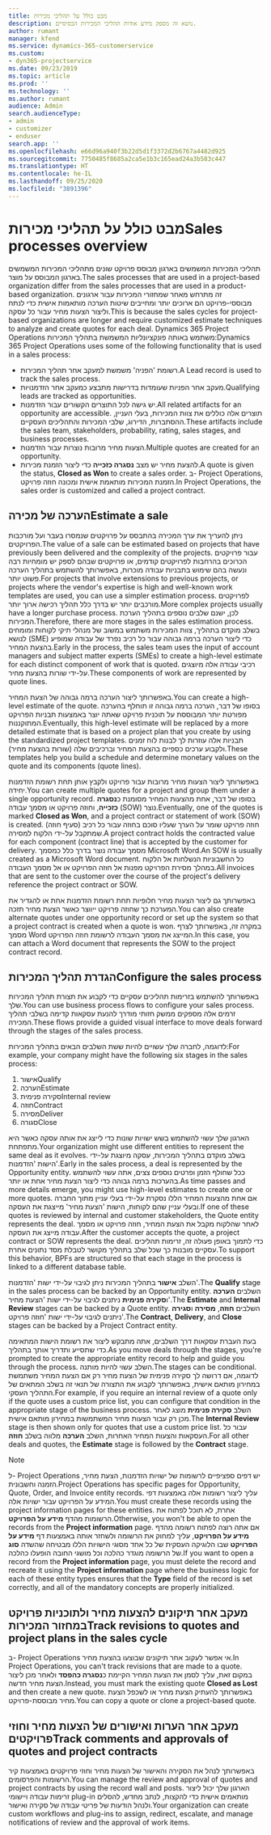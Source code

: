 ```yaml
---
title: מבט כולל על תהליכי מכירות
description: נושא זה מספק מידע אודות תהליכי המכירות הבסיסיים.
author: rumant
manager: kfend
ms.service: dynamics-365-customerservice
ms.custom:
- dyn365-projectservice
ms.date: 09/23/2019
ms.topic: article
ms.prod: ''
ms.technology: ''
ms.author: rumant
audience: Admin
search.audienceType:
- admin
- customizer
- enduser
search.app: ''
ms.openlocfilehash: e66d96a940f3b22d5d1f3372d2b6767a4482d925
ms.sourcegitcommit: 7750485f8685a2ca5e1b3c165ead24a3b583c447
ms.translationtype: HT
ms.contentlocale: he-IL
ms.lasthandoff: 09/25/2020
ms.locfileid: "3891396"
---
```

# <a name="sales-processes-overview"></a><span data-ttu-id="87a9a-103">מבט כולל על תהליכי מכירות</span><span class="sxs-lookup"><span data-stu-id="87a9a-103">Sales processes overview</span></span>

<span data-ttu-id="87a9a-104">תהליכי המכירות המשמשים בארגון מבוסס פרויקט שונים מתהליכי המכירות המשמשים בארגון המבוסס על מוצר.</span><span class="sxs-lookup"><span data-stu-id="87a9a-104">The sales processes that are used in a project-based organization differ from the sales processes that are used in a product-based organization.</span></span> <span data-ttu-id="87a9a-105">זה מתרחש מאחר שמחזורי המכירות עבור ארגונים מבוססי-פרויקט הם ארוכים יותר ומחייבים שיטות הערכה מותאמות אישית כדי לנתח וליצור הצעות מחיר עבור כל עסקה.</span><span class="sxs-lookup"><span data-stu-id="87a9a-105">This is because the sales cycles for project-based organizations are longer and require customized estimate techniques to analyze and create quotes for each deal.</span></span> <span data-ttu-id="87a9a-106">Dynamics 365 Project Operations משתמש באותה פונקציונליות המשמשת בתהליך המכירות:</span><span class="sxs-lookup"><span data-stu-id="87a9a-106">Dynamics 365 Project Operations uses some of the following functionality that is used in a sales process:</span></span>

- <span data-ttu-id="87a9a-107">רשומת 'הפניה' משמשת למעקב אחר תהליך המכירות.</span><span class="sxs-lookup"><span data-stu-id="87a9a-107">A Lead record is used to track the sales process.</span></span>
- <span data-ttu-id="87a9a-108">מעקב אחר הפניות שעומדות בדרישות מתבצע כמעקב אחר הזדמנויות.</span><span class="sxs-lookup"><span data-stu-id="87a9a-108">Qualifying leads are tracked as opportunities.</span></span>
- <span data-ttu-id="87a9a-109">יש גישה לכל התוצרים הקשורים עבור הזדמנות.</span><span class="sxs-lookup"><span data-stu-id="87a9a-109">All related artifacts for an opportunity are accessible.</span></span> <span data-ttu-id="87a9a-110">תוצרים אלה כוללים את צוות המכירות, בעלי העניין, ההסתברות, הדירוג, שלבי המכירות והתהליכים העסקיים.</span><span class="sxs-lookup"><span data-stu-id="87a9a-110">These artifacts include the sales team, stakeholders, probability, rating, sales stages, and business processes.</span></span>
- <span data-ttu-id="87a9a-111">הצעות מחיר מרובות נוצרות עבור הזדמנות.</span><span class="sxs-lookup"><span data-stu-id="87a9a-111">Multiple quotes are created for an opportunity.</span></span>
- <span data-ttu-id="87a9a-112">להצעת מחיר יש מצב **נסגרה כזכייה** כדי ליצור הזמנת מכירות.</span><span class="sxs-lookup"><span data-stu-id="87a9a-112">A quote is given the status, **Closed as Won** to create a sales order.</span></span> <span data-ttu-id="87a9a-113">ב- Project Operations, הזמנת המכירות מותאמת אישית ומכונה חוזה פרויקט.</span><span class="sxs-lookup"><span data-stu-id="87a9a-113">In Project Operations, the sales order is customized and called a project contract.</span></span>

## <a name="estimate-a-sale"></a><span data-ttu-id="87a9a-114">הערכה של מכירה</span><span class="sxs-lookup"><span data-stu-id="87a9a-114">Estimate a sale</span></span>
<span data-ttu-id="87a9a-115">ניתן להעריך את ערך המכירה בהתבסס על פרויקטים שנמסרו בעבר ועל מורכבות הפרויקטים.</span><span class="sxs-lookup"><span data-stu-id="87a9a-115">The value of a sale can be estimated based on projects that have previously been delivered and the complexity of the projects.</span></span> <span data-ttu-id="87a9a-116">עבור פרויקטים הכרוכים בהרחבות לפרויקטים קודמים, או פרויקטים שבהם לספק יש מומחיות רבה ונעשה בהם שימוש בתבניות עבודה מוכרות, באפשרותך להשתמש בתהליך הערכה פשוט יותר.</span><span class="sxs-lookup"><span data-stu-id="87a9a-116">For projects that involve extensions to previous projects, or projects where the vendor's expertise is high and well-known work templates are used, you can use a simpler estimation process.</span></span> <span data-ttu-id="87a9a-117">לפרויקטים מורכבים יותר יש בדרך כלל תהליך רכישה ארוך יותר.</span><span class="sxs-lookup"><span data-stu-id="87a9a-117">More complex projects usually have a longer purchase process.</span></span> <span data-ttu-id="87a9a-118">לכן, ישנם שלבים נוספים בתהליך הערכת המכירות.</span><span class="sxs-lookup"><span data-stu-id="87a9a-118">Therefore, there are more stages in the sales estimation process.</span></span> <span data-ttu-id="87a9a-119">בשלב מוקדם בתהליך, צוות המכירות משתמש במשוב של מנהלי תיקי לקוחות ומומחים לנושא (SME) כדי ליצור הערכה ברמה גבוהה עבור כל רכיב נפרד של עבודה שמופיע בהצעת המחיר.</span><span class="sxs-lookup"><span data-stu-id="87a9a-119">Early in the process, the sales team uses the input of account managers and subject matter experts (SMEs) to create a high-level estimate for each distinct component of work that is quoted.</span></span> <span data-ttu-id="87a9a-120">רכיבי עבודה אלה מיוצגים על-ידי שורות בהצעת מחיר.</span><span class="sxs-lookup"><span data-stu-id="87a9a-120">These components of work are represented by quote lines.</span></span> 

<span data-ttu-id="87a9a-121">באפשרותך ליצור הערכה ברמה גבוהה של הצעת המחיר.</span><span class="sxs-lookup"><span data-stu-id="87a9a-121">You can create a high-level estimate of the quote.</span></span> <span data-ttu-id="87a9a-122">בסופו של דבר, הערכה ברמה גבוהה זו תוחלף בהערכה מפורטת יותר המבוססת על תוכנית פרויקט שאתה יוצר באמצעות תבניות הפרויקט המתוקננות.</span><span class="sxs-lookup"><span data-stu-id="87a9a-122">Eventually, this high-level estimate will be replaced by a more detailed estimate that is based on a project plan that you create by using the standardized project templates.</span></span> <span data-ttu-id="87a9a-123">תבניות אלה עוזרות לך לבנות לוח זמנים ולקבוע ערכים כספיים בהצעת המחיר וברכיבים שלה (שורות בהצעת מחיר).</span><span class="sxs-lookup"><span data-stu-id="87a9a-123">These templates help you build a schedule and determine monetary values on the quote and its components (quote lines).</span></span> 

<span data-ttu-id="87a9a-124">באפשרותך ליצור הצעות מחיר מרובות עבור פרויקט ולקבץ אותן תחת רשומת הזדמנות יחידה.</span><span class="sxs-lookup"><span data-stu-id="87a9a-124">You can create multiple quotes for a project and group them under a single opportunity record.</span></span> <span data-ttu-id="87a9a-125">בסופו של דבר, אחת מהצעות המחיר מסומנת כ**נסגרה כזכייה**, וחוזה פרויקט או מסמך עבודה (SOW) נוצר.</span><span class="sxs-lookup"><span data-stu-id="87a9a-125">Eventually, one of the quotes is marked **Closed as Won**, and a project contract or statement of work (SOW) is created.</span></span> <span data-ttu-id="87a9a-126">חוזה פרויקט שומר על הערך שעליו סוכם בחוזה עבור כל רכיב (סעיף חוזה) שמתקבל על-ידי הלקוח למסירה.</span><span class="sxs-lookup"><span data-stu-id="87a9a-126">A project contract holds the contracted value for each component (contract line) that is accepted by the customer for delivery.</span></span> <span data-ttu-id="87a9a-127">מסמך עבודה נוצר בדרך כלל כמסמך Microsoft Word.</span><span class="sxs-lookup"><span data-stu-id="87a9a-127">An SOW is usually created as a Microsoft Word document.</span></span> <span data-ttu-id="87a9a-128">כל החשבוניות הנשלחות אל הלקוח במהלך מסירת הפרויקט מפנות אל חוזה הפרויקט או אל מסמך העבודה.</span><span class="sxs-lookup"><span data-stu-id="87a9a-128">All invoices that are sent to the customer over the course of the project's delivery reference the project contract or SOW.</span></span>

<span data-ttu-id="87a9a-129">באפשרותך גם ליצור הצעות מחיר חלופיות תחת רשומת הזדמנות אחת או להגדיר את המערכת כך שחוזה פרויקט ייווצר כאשר הצעת מחיר תזכה.</span><span class="sxs-lookup"><span data-stu-id="87a9a-129">You can also create alternate quotes under one opportunity record or set up the system so that a project contract is created when a quote is won.</span></span> <span data-ttu-id="87a9a-130">במקרה זה, באפשרותך לצרף מסמך Word המייצג את מסמך העבודה לרשומת חוזה הפרויקט.</span><span class="sxs-lookup"><span data-stu-id="87a9a-130">In this case, you can attach a Word document that represents the SOW to the project contract record.</span></span>

## <a name="configure-the-sales-process"></a><span data-ttu-id="87a9a-131">הגדרת תהליך המכירות</span><span class="sxs-lookup"><span data-stu-id="87a9a-131">Configure the sales process</span></span>
<span data-ttu-id="87a9a-132">באפשרותך להשתמש בזרימות תהליכים עסקיים כדי לקבוע את תצורת תהליך המכירות שלך.</span><span class="sxs-lookup"><span data-stu-id="87a9a-132">You can use business process flows to configure your sales process.</span></span> <span data-ttu-id="87a9a-133">זרמים אלה מספקים ממשק חזותי מודרך להנעת עסקאות קדימה בשלבי תהליך המכירה.</span><span class="sxs-lookup"><span data-stu-id="87a9a-133">These flows provide a guided visual interface to move deals forward through the stages of the sales process.</span></span>

<span data-ttu-id="87a9a-134">לדוגמה, לחברה שלך עשויים להיות ששת השלבים הבאים בתהליך המכירות:</span><span class="sxs-lookup"><span data-stu-id="87a9a-134">For example, your company might have the following six stages in the sales process:</span></span>

1. <span data-ttu-id="87a9a-135">אישור</span><span class="sxs-lookup"><span data-stu-id="87a9a-135">Qualify</span></span>
2. <span data-ttu-id="87a9a-136">הערכה</span><span class="sxs-lookup"><span data-stu-id="87a9a-136">Estimate</span></span>
3. <span data-ttu-id="87a9a-137">סקירה פנימית</span><span class="sxs-lookup"><span data-stu-id="87a9a-137">Internal review</span></span>
4. <span data-ttu-id="87a9a-138">חוזה</span><span class="sxs-lookup"><span data-stu-id="87a9a-138">Contract</span></span>
5. <span data-ttu-id="87a9a-139">מסירה</span><span class="sxs-lookup"><span data-stu-id="87a9a-139">Deliver</span></span>
6. <span data-ttu-id="87a9a-140">סגורה</span><span class="sxs-lookup"><span data-stu-id="87a9a-140">Close</span></span>
 
<span data-ttu-id="87a9a-141">הארגון שלך עשוי להשתמש בשש ישויות שונות כדי לייצג את אותה עסקה כאשר היא מתפתחת.</span><span class="sxs-lookup"><span data-stu-id="87a9a-141">Your organization might use different entities to represent the same deal as it evolves.</span></span> <span data-ttu-id="87a9a-142">בשלב מוקדם בתהליך המכירות, עסקה מיוצגת על-ידי הישות 'הזדמנות'.</span><span class="sxs-lookup"><span data-stu-id="87a9a-142">Early in the sales process, a deal is represented by the Opportunity entity.</span></span> <span data-ttu-id="87a9a-143">ככל שחולף הזמן ופרטים נוספים צצים, אתה עשוי להשתמש בהערכות ברמה גבוהה כדי ליצור הצעת מחיר אחת או יותר.</span><span class="sxs-lookup"><span data-stu-id="87a9a-143">As time passes and more details emerge, you might use high-level estimates to create one or more quotes.</span></span> <span data-ttu-id="87a9a-144">אם אחת מהצעות המחיר הללו נסקרת על-ידי בעלי עניין מתוך החברה ובעלי עניין שהם לקוחות, הישות 'הצעת מחיר' מייצגת את העסקה.</span><span class="sxs-lookup"><span data-stu-id="87a9a-144">If one of these quotes is reviewed by internal and customer stakeholders, the Quote entity represents the deal.</span></span> <span data-ttu-id="87a9a-145">לאחר שהלקוח מקבל את הצעת המחיר, חוזה פרויקט או מסמך עבודה מייצג את העסקה.</span><span class="sxs-lookup"><span data-stu-id="87a9a-145">After the customer accepts the quote, a project contract or SOW represents the deal.</span></span> <span data-ttu-id="87a9a-146">כדי לתמוך באופן פעולה זה, זרימות תהליכים עסקיים מובנות כך שכל שלב בתהליך מקושר לטבלת מסד נתונים אחרת.</span><span class="sxs-lookup"><span data-stu-id="87a9a-146">To support this behavior, BPFs are structured so that each stage in the process is linked to a different database table.</span></span>

<span data-ttu-id="87a9a-147">השלב **אישור** בתהליך המכירות ניתן לגיבוי על-ידי ישות 'הזדמנות'.</span><span class="sxs-lookup"><span data-stu-id="87a9a-147">The **Qualify** stage in the sales process can be backed by an Opportunity entity.</span></span> <span data-ttu-id="87a9a-148">השלבים **הערכה** ו**סקירה פנימית** ניתנים לגיבוי על-ידי ישות 'הצעת מחיר'.</span><span class="sxs-lookup"><span data-stu-id="87a9a-148">The **Estimate** and **Internal Review** stages can be backed by a Quote entity.</span></span> <span data-ttu-id="87a9a-149">השלבים **חוזה**, **מסירה** ו**סגירה** ניתנים לגיבוי על-ידי ישות 'חוזה פרויקט'.</span><span class="sxs-lookup"><span data-stu-id="87a9a-149">The **Contract**, **Delivery**, and **Close** stages can be backed by a Project Contract entity.</span></span>

<span data-ttu-id="87a9a-150">בעת העברת עסקאות דרך השלבים, אתה מתבקש ליצור את רשומת הישות המתאימה כדי שתסייע ותדריך אותך בתהליך.</span><span class="sxs-lookup"><span data-stu-id="87a9a-150">As you move deals through the stages, you're prompted to create the appropriate entity record to help and guide you through the process.</span></span> <span data-ttu-id="87a9a-151">השלב עשוי להיות מותנה.</span><span class="sxs-lookup"><span data-stu-id="87a9a-151">The stages can be conditional.</span></span> <span data-ttu-id="87a9a-152">לדוגמה, אם דרושה לך סקירה פנימית של הצעת מחיר רק אם הצעת המחיר משתמשת במחירון מותאם אישית, באפשרותך לקבוע את התצורה של תנאי זה בשלב המתאים של התהליך העסקי.</span><span class="sxs-lookup"><span data-stu-id="87a9a-152">For example, if you require an internal review of a quote only if the quote uses a custom price list, you can configure that condition in the appropriate stage of the business process.</span></span> <span data-ttu-id="87a9a-153">השלב **סקירה פנימית** מוצג לאחר מכן רק עבור הצעות מחיר המשתמשות במחירון מותאם אישית.</span><span class="sxs-lookup"><span data-stu-id="87a9a-153">The **Internal Review** stage is then shown only for quotes that use a custom price list.</span></span> <span data-ttu-id="87a9a-154">עבור כל העסקאות והצעות המחיר האחרות, השלב **הערכה** מלווה בשלב **חוזה**.</span><span class="sxs-lookup"><span data-stu-id="87a9a-154">For all other deals and quotes, the **Estimate** stage is followed by the **Contract** stage.</span></span>

> [!NOTE]
> <span data-ttu-id="87a9a-155">ל- Project Operations יש דפים ספציפיים לרשומות של ישויות הזדמנות, הצעת מחיר, הזמנה וחשבונית.</span><span class="sxs-lookup"><span data-stu-id="87a9a-155">Project Operations has specific pages for Opportunity, Quote, Order, and Invoice entity records.</span></span> <span data-ttu-id="87a9a-156">עליך ליצור רשומות אלה באמצעות דפי המידע על הפרויקט עבור ישויות אלה.</span><span class="sxs-lookup"><span data-stu-id="87a9a-156">You must create these records using the project information pages for these entities.</span></span> <span data-ttu-id="87a9a-157">אחרת, לא תוכל לפתוח את הרשומות מהדף **מידע על הפרויקט**.</span><span class="sxs-lookup"><span data-stu-id="87a9a-157">Otherwise, you won't be able to open the records from the **Project information** page.</span></span> <span data-ttu-id="87a9a-158">אם אתה רוצה לפתוח רשומה מהדף **מידע על הפרויקט**, עליך למחוק את הרשומה ולשחזר אותה באמצעות דף **מידע על הפרויקט** שבו הלוגיקה העסקית של כל אחד מסוגי הישויות הללו מבטיחה שהשדה **סוג** של הרשומה מוגדר כהלכה וכל מושגי החובה הופעלו כהלכה.</span><span class="sxs-lookup"><span data-stu-id="87a9a-158">If you want to open a record from the **Project information** page, you must delete the record and recreate it using the **Project information** page where the business logic for each of these entity types ensures that the **Type** field of the record is set correctly, and all of the mandatory concepts are properly initialized.</span></span>


## <a name="track-revisions-to-quotes-and-project-plans-in-the-sales-cycle"></a><span data-ttu-id="87a9a-159">מעקב אחר תיקונים להצעות מחיר ולתוכניות פרויקט במחזור המכירות</span><span class="sxs-lookup"><span data-stu-id="87a9a-159">Track revisions to quotes and project plans in the sales cycle</span></span>
<span data-ttu-id="87a9a-160">ב- Project Operations אי אפשר לעקוב אחר תיקונים שבוצעו בהצעת מחיר.</span><span class="sxs-lookup"><span data-stu-id="87a9a-160">In Project Operations, you can't track revisions that are made to a quote.</span></span> <span data-ttu-id="87a9a-161">במקום זאת, עליך לסמן את הצעת המחיר הקיימת כ**נסגרה כהפסד** ולאחר מכן ליצור הצעת מחיר חדשה.</span><span class="sxs-lookup"><span data-stu-id="87a9a-161">Instead, you must mark the existing quote **Closed as Lost** and then create a new quote.</span></span> <span data-ttu-id="87a9a-162">באפשרותך להעתיק הצעת מחיר או לשכפל הצעת מחיר מבוססת-פרויקט.</span><span class="sxs-lookup"><span data-stu-id="87a9a-162">You can copy a quote or clone a project-based quote.</span></span>

## <a name="track-comments-and-approvals-of-quotes-and-project-contracts"></a><span data-ttu-id="87a9a-163">מעקב אחר הערות ואישורים של הצעות מחיר וחוזי פרויקטים</span><span class="sxs-lookup"><span data-stu-id="87a9a-163">Track comments and approvals of quotes and project contracts</span></span>
<span data-ttu-id="87a9a-164">באפשרותך לנהל את הסקירה והאישור של הצעות מחיר וחוזי פרויקטים באמצעות קיר הרשומות והפרסומים.</span><span class="sxs-lookup"><span data-stu-id="87a9a-164">You can manage the review and approval of quotes and project contracts by using the record wall and posts.</span></span> <span data-ttu-id="87a9a-165">הארגון שלך יכול ליצור זרימות עבודה ויישומי plug-in מותאמים אישית כדי להקצות, לנתב מחדש, להסלים ולנהל הודעות של פריטי עבודה של סקירה ואישור.</span><span class="sxs-lookup"><span data-stu-id="87a9a-165">Your organization can create custom workflows and plug-ins to assign, redirect, escalate, and manage notifications of review and the approval of work items.</span></span>
